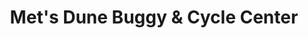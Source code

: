 ---
title: "Met's Dune Buggy & Cycle Center"
url: /mansfield/mets-dune-buggy-and-cycle-center/
shop: motorcycle
---